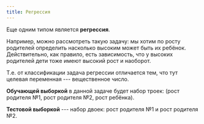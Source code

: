 ```yaml
---
title: Регрессия
---
```


Еще одним типом является **регрессия**.

Например, можно рассмотреть такую задачу: мы хотим по росту родителей
определить насколько высоким может быть их ребёнок. Действительно, как
правило, есть зависимость, что у высоких родителей дети тоже имеют
высокий рост и наоборот.

Т.е. от классификации задача регрессии отличается тем, что тут целевая
переменная --- вещественное число.

**Обучающей выборкой** в данной задаче будет набор троек: (рост родителя
№1, рост родителя №2, рост ребёнка).

**Тестовой выборкой** --- набор двоек: рост родителя №1 и рост родителя
№2.
